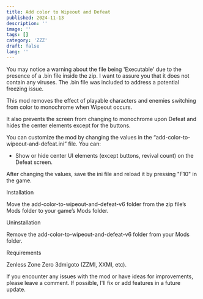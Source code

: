 ```yaml
---
title: Add color to Wipeout and Defeat
published: 2024-11-13
description: ''
image: ''
tags: []
category: 'ZZZ'
draft: false 
lang: ''
---
```


You may notice a warning about the file being 'Executable' due to the presence of a .bin file inside the zip. I want to assure you that it does not contain any viruses. The .bin file was included to address a potential freezing issue.

This mod removes the effect of playable characters and enemies switching from color to monochrome when Wipeout occurs.

It also prevents the screen from changing to monochrome upon Defeat and hides the center elements except for the buttons.

You can customize the mod by changing the values in the “add-color-to-wipeout-and-defeat.ini” file. You can:

- Show or hide center UI elements (except buttons, revival count) on the Defeat screen.

After changing the values, save the ini file and reload it by pressing "F10" in the game.

Installation

Move the add-color-to-wipeout-and-defeat-v6 folder from the zip file’s Mods folder to your game’s Mods folder.

Uninstallation

Remove the add-color-to-wipeout-and-defeat-v6 folder from your Mods folder.

Requirements

Zenless Zone Zero 3dmigoto (ZZMI, XXMI, etc).

If you encounter any issues with the mod or have ideas for improvements, please leave a comment. If possible, I'll fix or add features in a future update.
